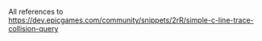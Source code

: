 All references to https://dev.epicgames.com/community/snippets/2rR/simple-c-line-trace-collision-query